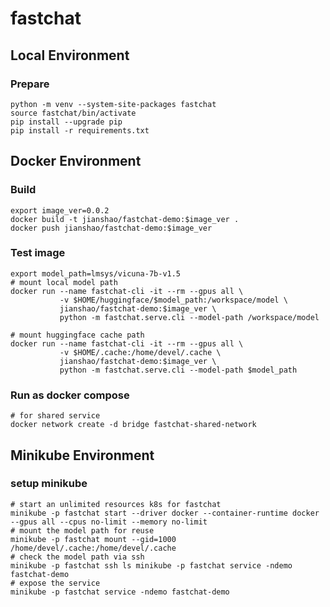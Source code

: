 # fastchat

## Local Environment

### Prepare
~~~ shell
python -m venv --system-site-packages fastchat
source fastchat/bin/activate
pip install --upgrade pip
pip install -r requirements.txt
~~~

## Docker Environment

### Build
~~~ shell
export image_ver=0.0.2
docker build -t jianshao/fastchat-demo:$image_ver .
docker push jianshao/fastchat-demo:$image_ver
~~~
### Test image
~~~ shell
export model_path=lmsys/vicuna-7b-v1.5
# mount local model path
docker run --name fastchat-cli -it --rm --gpus all \
           -v $HOME/huggingface/$model_path:/workspace/model \
           jianshao/fastchat-demo:$image_ver \
           python -m fastchat.serve.cli --model-path /workspace/model

# mount huggingface cache path
docker run --name fastchat-cli -it --rm --gpus all \
           -v $HOME/.cache:/home/devel/.cache \
           jianshao/fastchat-demo:$image_ver \
           python -m fastchat.serve.cli --model-path $model_path
~~~

### Run as docker compose
~~~ shell
# for shared service
docker network create -d bridge fastchat-shared-network
~~~

## Minikube Environment

### setup minikube
~~~ shell
# start an unlimited resources k8s for fastchat
minikube -p fastchat start --driver docker --container-runtime docker --gpus all --cpus no-limit --memory no-limit
# mount the model path for reuse
minikube -p fastchat mount --gid=1000 /home/devel/.cache:/home/devel/.cache
# check the model path via ssh
minikube -p fastchat ssh ls minikube -p fastchat service -ndemo fastchat-demo
# expose the service
minikube -p fastchat service -ndemo fastchat-demo
~~~
